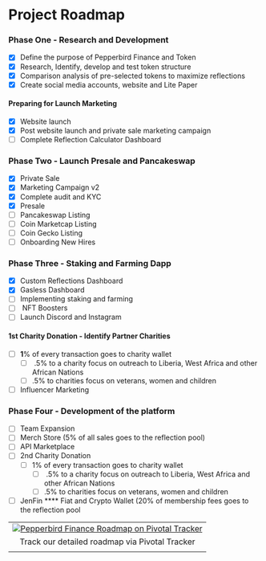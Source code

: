 # Project Roadmap

### Phase One **- Research and Development**

* [x] Define the purpose of Pepperbird Finance and Token
* [x] Research, Identify, develop and test token structure
* [x] Comparison analysis of pre-selected tokens to maximize reflections
* [x] Create social media accounts, website and Lite Paper

#### Preparing for Launch Marketing

* [x] Website launch
* [x] Post website launch and private sale marketing campaign
* [ ] Complete Reflection Calculator Dashboard

### **Phase Two -  Launch Presale and Pancakeswap**

* [x] Private Sale
* [x] Marketing Campaign v2
* [x] Complete audit and KYC
* [x] Presale
* [ ] Pancakeswap Listing
* [ ] Coin Marketcap Listing
* [ ] Coin Gecko Listing
* [ ] Onboarding New Hires

### **Phase Three - Staking and Farming Dapp**

* [x] Custom Reflections Dashboard
* [x] Gasless Dashboard
* [ ] Implementing staking and farming
* [ ] &#x20;NFT Boosters
* [ ] Launch Discord and Instagram

#### **1st Charity Donation - Identify Partner Charities**

* [ ] **1**% of every transaction goes to charity wallet
  * [ ] &#x20;.5% to a charity focus on outreach to Liberia, West Africa and other African Nations
  * [ ] .5% to charities focus on veterans, women and children
* [ ] Influencer Marketing

### Phase Four - **Development of the platform**

* [ ] Team Expansion
* [ ] Merch Store (5% of all sales goes to the reflection pool)
* [ ] API Marketplace
* [ ] 2nd Charity Donation
  * [ ] 1% of every transaction goes to charity wallet
    * [ ] &#x20;.5% to a charity focus on outreach to Liberia, West Africa and other African Nations
    * [ ] .5% to charities focus on veterans, women and children
* [ ] JenFin **** Fiat and Crypto Wallet (20% of membership fees goes to the reflection pool

|                                                                                                                                                                                  |
| :------------------------------------------------------------------------------------------------------------------------------------------------------------------------------: |
| [![Pepperbird Finance Roadmap on Pivotal Tracker](https://storage.googleapis.com/pepperbird/images/Tracker\_Half\_Stacked.svg)](https://www.pivotaltracker.com/projects/2556071) |
|                                                                  Track our detailed roadmap via Pivotal Tracker                                                                  |
|                                                                                                                                                                                  |
